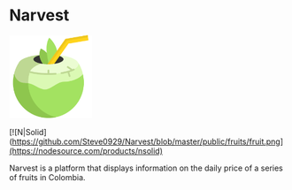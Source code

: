 # Narvest
<img src="https://github.com/Steve0929/Narvest/blob/master/public/fruits/fruit.png" width="150" height="150" />

[![N|Solid](https://github.com/Steve0929/Narvest/blob/master/public/fruits/fruit.png](https://nodesource.com/products/nsolid)

Narvest is a platform that displays information on the daily price of a series of fruits in Colombia.


